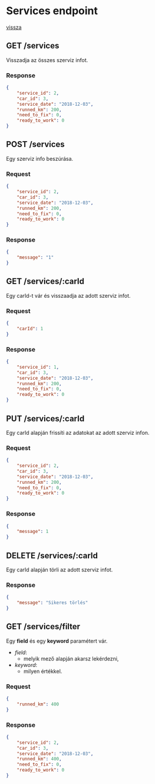 # Services endpoint

[vissza](index.md)

## **GET** /services
Visszadja az összes szerviz infot.
	
### Response
```json
{
	"service_id": 2,	
	"car_id": 3,	
	"service_date": "2018-12-03",	
	"runned_km": 200,	
	"need_to_fix": 0,	
	"ready_to_work": 0
}
```

## **POST** /services
Egy szerviz info beszúrása.

### Request
```json
{
	"service_id": 2,	
	"car_id": 3,	
	"service_date": "2018-12-03",	
	"runned_km": 200,	
	"need_to_fix": 0,	
	"ready_to_work": 0
}
```

### Response
```json
{
    "message": "1"
}
```

## **GET** /services/:carId
Egy carId-t vár és visszaadja az adott szerviz infot.

### Request
```json
{
	"carId": 1
}
```

### Response
```json
{
	"service_id": 1,	
	"car_id": 3,	
	"service_date": "2018-12-03",	
	"runned_km": 200,	
	"need_to_fix": 0,	
	"ready_to_work": 0
}
```

## **PUT** /services/:carId
Egy carId alapján frissíti az adatokat az adott szerviz infon.

### Request
```json
{
	"service_id": 2,	
	"car_id": 3,	
	"service_date": "2018-12-03",	
	"runned_km": 200,	
	"need_to_fix": 0,	
	"ready_to_work": 0
}
```

### Response
```json
{
    "message": 1
}
```

## **DELETE** /services/:carId
Egy carId alapján törli az adott szerviz infot.

### Response
```json
{
    "message": "Sikeres törlés"
}
```

## **GET** /services/filter
Egy **field** és egy **keyword** paramétert vár.
* *field*: 
	* melyik mező alapján akarsz lekérdezni,
* *keyword*: 
	* milyen értékkel.

### Request
```json
{
	"runned_km": 400
}
```
### Response
```json
{
	"service_id": 2,	
	"car_id": 3,	
	"service_date": "2018-12-03",	
	"runned_km": 400,	
	"need_to_fix": 0,	
	"ready_to_work": 0
}
```



